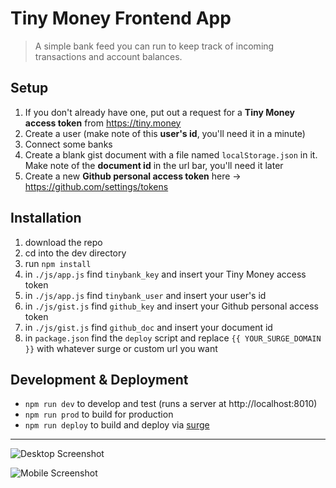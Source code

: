 # Tiny Money Frontend App
> A simple bank feed you can run to keep track of incoming transactions and account balances.

## Setup
1. If you don't already have one, put out a request for a **Tiny Money access token** from https://tiny.money
  1. Create a user (make note of this **user's id**, you'll need it in a minute)
  1. Connect some banks
1. Create a blank gist document with a file named `localStorage.json` in it. Make note of the **document id** in the url bar, you'll need it later
1. Create a new **Github personal access token** here -> https://github.com/settings/tokens

## Installation
1. download the repo
1. cd into the dev directory
1. run `npm install`
1. in `./js/app.js` find `tinybank_key` and insert your Tiny Money access token
1. in `./js/app.js` find `tinybank_user` and insert your user's id
1. in `./js/gist.js` find `github_key` and insert your Github personal access token
1. in `./js/gist.js` find `github_doc` and insert your document id
1. in `package.json` find the `deploy` script and replace `{{ YOUR_SURGE_DOMAIN }}` with whatever surge or custom url you want

## Development & Deployment
- `npm run dev` to develop and test (runs a server at http://localhost:8010)
- `npm run prod` to build for production
- `npm run deploy` to build and deploy via [surge](http://surge.sh/)

---

![Desktop Screenshot](http://tyler.link/mCM4/Desktop.png)

![Mobile Screenshot](http://tyler.link/mBgj/Phone.png)
